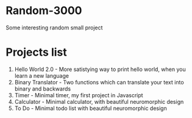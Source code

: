 # Random-3000
 Some interesting random small project

# Projects list
1. Hello World 2.0 - More satistying way to print hello world, when you learn a new language
2. Binary Translator - Two functions which can translate your text into binary and backwards
3. Timer - Minimal timer, my first project in Javascript
4. Calculator - Minimal calculator, with beautiful neuromorphic design
5. To Do - Minimal todo list with beautiful neuromorphic design